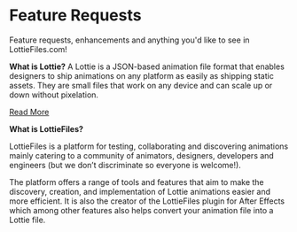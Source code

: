 # Feature Requests
Feature requests, enhancements and anything you'd like to see in LottieFiles.com! 

**What is Lottie?**
A Lottie is a JSON-based animation file format that enables designers to ship animations on any platform as easily as shipping static assets. They are small files that work on any device and can scale up or down without pixelation.

[Read More](https://lottiefiles.com/what-is-lottie)

**What is LottieFiles?**

LottieFiles is a platform for testing, collaborating and discovering animations mainly catering to a community of animators, designers, developers and engineers (but we don’t discriminate so everyone is welcome!).

The platform offers a range of tools and features that aim to make the discovery, creation, and implementation of Lottie animations easier and more efficient. It is also the creator of the LottieFiles plugin for After Effects which among other features also helps convert your animation file into a Lottie file.

